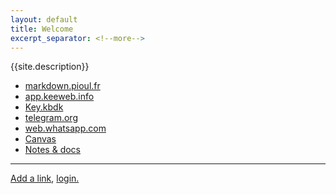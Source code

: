 ```yaml
---
layout: default
title: Welcome
excerpt_separator: <!--more-->
---
```


{{site.description}}

* [markdown.pioul.fr](https://markdown.pioul.fr/)
* [app.keeweb.info](https://app.keeweb.info/)
* [Key.kbdk][1]
* [telegram.org](https://web.telegram.org/)
* [web.whatsapp.com](https://web.whatsapp.com/)
* [Canvas](http://cursos.tecmilenio.mx/)
* [Notes & docs](https://alex-esc.github.io/notes/)

---

[Add a link](https://github.com/alex-esc/home/blob/master/index.md), [login.](https://github.com/login)

[1]: https://alex-esc.github.io/home/file/key.kbdx

